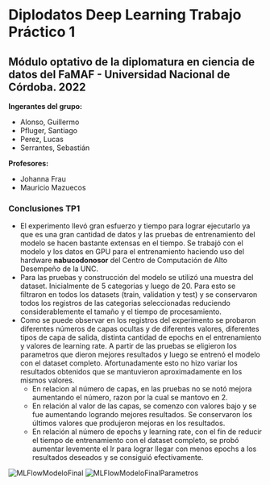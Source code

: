 # Diplodatos Deep Learning Trabajo Práctico 1


## Módulo optativo de la diplomatura en ciencia de datos del FaMAF - Universidad Nacional de Córdoba. 2022

**Ingerantes del grupo:**
- Alonso, Guillermo 
- Pfluger, Santiago
- Perez, Lucas
- Serrantes, Sebastián

**Profesores:** 
- Johanna Frau 
- Mauricio Mazuecos

### Conclusiones TP1

- El experimento llevó gran esfuerzo y tiempo para lograr ejecutarlo ya que es una gran cantidad de datos y las pruebas de entrenamiento del modelo se hacen bastante extensas en el tiempo. Se trabajó con el modelo y los datos en GPU para el entrenamiento haciendo uso del hardware **nabucodonosor** del Centro de Computación de Alto Desempeño de la UNC. 
- Para las pruebas y construcción del modelo se utilizó una muestra del dataset. Inicialmente de 5 categorias y luego de 20. Para esto se filtraron en todos los datasets (train, validation y test) y se conservaron todos los registros de las categorias seleccionadas reduciendo considerablemente el tamaño y el tiempo de procesamiento.
- Como se puede observar en los registros del experimento se probaron diferentes números de capas ocultas y de diferentes valores, diferentes tipos de capa de salida, distinta cantidad de epochs en el entrenamiento y valores de learning rate. A partir de las pruebas se eligieron los parametros que dieron mejores resultados y luego se entrenó el modelo con el dataset completo. Afortunadamente esto no hizo variar los resultados obtenidos que se mantuvieron aproximadamente en los mismos valores.
    - En relacion al número de capas, en las pruebas no se notó mejora aumentando el número, razon por la cual se mantovo en 2.
    - En relación al valor de las capas, se comenzo con valores bajo y se fue aumentando logrando mejores resultados. Se conservaron los últimos valores que produjeron mejoras en los resultados.
    - En relación al número de epochs y learning rate, con el fin de reducir el tiempo de entrenamiento con el dataset completo, se probó aumentar levemente el lr para lograr llegar con menos epochs a los resultados deseados y se consiguió efectivamente.

![MLFlowModeloFinal](https://github.com/guillealonso/DiplodatosDeepLearning/blob/main/Trabajo%20Práctico%201/MLFlowModeloFinal.JPG?raw=true)
![MLFlowModeloFinalParametros](https://github.com/guillealonso/DiplodatosDeepLearning/blob/main/Trabajo%20Práctico%201/MLFlowModeloFinal_parametros.JPG?raw=true)
